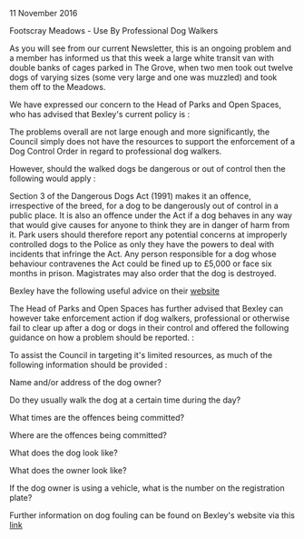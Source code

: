 11 November 2016

Footscray Meadows - Use By Professional Dog Walkers

As you will see from our current Newsletter, this is an ongoing problem and a member has informed us that this week a large white transit van with double banks of cages parked in The Grove, when two men took out twelve dogs of varying sizes (some very large and one was muzzled) and took them off to the Meadows.

We have expressed our concern to the Head of Parks and Open Spaces, who has advised that Bexley's current policy is :

The problems overall are not large enough and more significantly, the Council simply does not have the resources to support the enforcement of a Dog Control Order in regard to professional dog walkers.

However, should the walked dogs be dangerous or out of control then the following would apply :

Section 3 of the Dangerous Dogs Act (1991) makes it an offence, irrespective of the breed, for a dog to be dangerously out of control in a public place. It is also an offence under the Act if a dog behaves in any way that would give causes for anyone to think they are in danger of harm from it. Park users should therefore report any potential concerns at improperly controlled dogs to the Police as only they have the powers to deal with incidents that infringe the Act. Any person responsible for a dog whose behaviour contravenes the Act could be fined up to £5,000 or face six months in prison. Magistrates may also order that the dog is destroyed.

Bexley have the following useful advice on their [website](http://www.bexley.gov.uk/article/3687/Dangerous-dogs)

The Head of Parks and Open Spaces has further advised that Bexley can however take enforcement action if dog walkers, professional or otherwise fail to clear up after a dog or dogs in their control and offered the following guidance on how a problem should be reported. :

To assist the Council in targeting it's limited resources, as much of the following information should be provided :

Name and/or address of the dog owner?

Do they usually walk the dog at a certain time during the day?

What times are the offences being committed?

Where are the offences being committed?

What does the dog look like?

What does the owner look like?

If the dog owner is using a vehicle, what is the number on the registration plate?

Further information on dog fouling can be found on Bexley's website via this [link](http://www.bexley.gov.uk/dogfouling)
